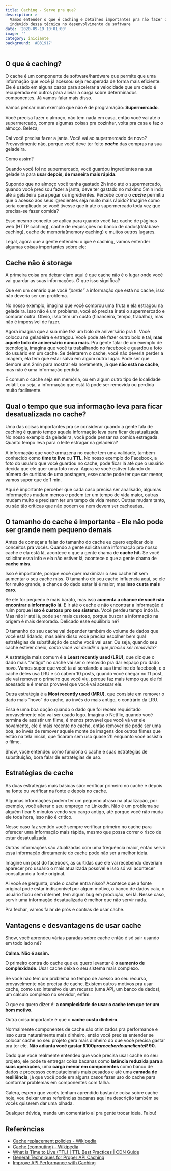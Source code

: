 ```yaml
---
title: Caching - Serve pra que?
description: >-
  Vamos entender o que é caching e detalhes importantes pra não fazer o uso
  indevido dessa técnica no desenvolvimento de software
date: '2020-09-19 10:01:00'
image: ''
category: iniciante
background: '#B31917'
---
```

## O que é caching?

O cache é um componente de software/hardware que permite que uma informação que você já acessou seja recuperada de forma mais eficiente. Ele é usado em alguns casos para acelerar a velocidade que um dado é recuperado em outros para aliviar a carga sobre determinados componentes. Já vamos falar mais disso.

Vamos pensar num exemplo que não é de programação: **Supermercado**.

Você precisa fazer o almoço, não tem nada em casa, então você vai até o supermercado, compra algumas coisas pra cozinhar, volta pra casa e faz o almoço. Beleza;

Dai você precisa fazer a janta. Você vai ao supermercado de novo? Provavelmente não, porque você deve ter feito **_cache_** das compras na sua geladeira. 

Como assim? 

Quando você foi no supermercado, você guardou ingredientes na sua geladeira para **usar depois, de maneira mais rápida**.

Supondo que no almoço você tenha gastado 2h indo até o supermercado, quando você precisou fazer a janta, deve ter gastado no máximo 5min indo até a geladeira para pegar os ingredientes. Percebe como o **_cache_** permitiu que o acesso aos seus igredientes seja muito mais rápido? Imagine como seria complicado se você tivesse que ir até o supermercado toda vez que precisa-se fazer comida?

Esse mesmo conceito se aplica para quando você faz cache de páginas web (HTTP caching), cache de requisições no banco de dados(database caching), cache de memória(memory caching) e muitos outros lugares. 

Legal, agora que a gente entendeu o que é caching, vamos entender algumas coisas importantes sobre ele:

## Cache não é storage

A primeira coisa pra deixar claro aqui é que cache não é o lugar onde você vai guardar as suas informações. O que isso significa?  

Que em um cenário que você _“perde”_ a informação que está no cache, isso não deveria ser um problema. 

No nosso exemplo, imagina que você comprou uma fruta e ela estragou na geladeira. Isso não é um problema, você só precisa ir até o supermercado e comprar outra. Obvio, isso tem um custo (financeiro, tempo, trabalho), mas não é impossível de fazer.

Agora imagina que a sua mãe fez um bolo de aniversário pra ti. Você colocou na geladeira e estragou. Você pode até fazer outro bolo e tal, **mas aquele bolo de aniversário nunca mais**. Pra gente falar de um exemplo de tecnologia, imagina que você ta trabalhando no facebook e guardou a foto do usuário em um cache. Se deletarem o cache, você não deveria perder a imagem, ela tem que estar salva em algum outro lugar. Pode ser que demore uns 2min para mostrar ela novamente, já que **não está no cache**, mas não é uma informação perdida. 

É comum o cache seja em memória, ou em algum outro tipo de localidade volátil, ou seja, a informação que está lá pode ser removida ou perdida muito facilmente.

## Qual o tempo que sua informação leva para ficar desatualizada no cache?

Uma das coisas importantes pra se considerar quando a gente fala de caching é quanto tempo aquela informação leva para ficar desatualizada. No nosso exemplo da geladeira, você pode pensar na comida estragada. Quanto tempo leva para o leite estragar na geladeira?

A informação que você armazena no cache tem uma validade, também conhecido como **time to live** ou **TTL**. No nosso exemplo do Facebook, a foto do usuário que você guardou no cache, pode ficar lá até que o usuário decida que ele quer uma foto nova. Agora se você estiver falando do número de curtidas de uma postagem, esse cache pode ter que ser menor, vamos supor que de 1 min. 

Aqui é importante perceber que cada caso precisa ser analisado, algumas informações mudam menos e podem ter um tempo de vida maior, outras mudam muito e precisam ter um tempo de vida menor. Outras mudam tanto, ou são tão criticas que não podem ou nem devem ser cacheadas.

## O tamanho do cache é importante - Ele não pode ser grande nem pequeno demais

Antes de começar a falar do tamanho do cache eu quero explicar dois conceitos pra vocês. Quando a gente solicita uma informação pro nosso cache e ela está lá, acontece o que a gente chama de **cache hit.** Se você solicitar essa info e ela não estiver lá, acontece o que a gente chama de **cache miss.** 

Isso é importante, porque você quer maximizar o seu cache hit sem aumentar o seu cache miss. O tamanho do seu cache influencia aqui, se ele for muito grande, a chance do dado estar lá é maior, mas **isso custa mais caro**. 

Se ele for pequeno é mais barato, mas isso **aumenta a chance de você não encontrar a informação lá**. E ir até o cache e não encontrar a informação é ruim porque **isso é custoso pro seu sistema**. Você perdeu tempo indo lá. Mas não ir até lá, pode ser mais custoso, porque buscar a informação na origem é mais demorado. Delicado esse equilibrio né?

O tamanho do seu cache vai depender também do volume de dados que você está lidando, mas além disso você precisa escolher bem qual estratégias de substituição de cache você vai usar. Ou seja, quando seu cache estiver cheio, _como você vai decidir o que precisa ser removido?_

A estratégia mais comum é a **Least recently used (LRU)**, que diz que o dado mais “antigo” no cache vai ser o removido pra dar espaço pro dado novo. Vamos supor que você ta ai scrolando a sua timeline do facebook, e o cache deles usa LRU e só cabem 10 posts, quando você chegar no 11 post, ele vai remover o primeiro que você viu, porque faz mais tempo que ele foi acessado e é menos provavel que você vai acessar ele. 

Outra estratégia é a **Most recently used (MRU)**, que consiste em remover o dado mais “novo” do cache, ao invés do mais antigo, o contrário da LRU.

Essa é uma boa opção quando o dado que foi recem requisitado provavelmente não vai ser usado logo. Imagina o Netflix, quando você termina de assistir um filme, é menos provavel que você vá ver ele novamente, ele é mais recente no cache, então remover ele pode ser uma boa, ao invés de remover aquele monte de imagens dos outros filmes que estão na tela inicial, que ficaram sem uso quase 2h enquanto você assistia o filme.

Show, você entendeu como funciona o cache e suas estratégias de substituição, bora falar de estratégias de uso.

## Estratégias de cache

As duas estratégias mais básicas são: verificar primeiro no cache e depois na fonte ou verificar na fonte e depois no cache.

Algumas informações podem ter um pequeno atraso na atualização, por exemplo, você alterar o seu emprego no Linkedin. Não é um problema se alguém ficar 5 minutos vendo seu cargo antigo, até porque você não muda ele toda hora, isso não é critico. 

Nesse caso faz sentido você sempre verificar primeiro no cache para oferecer uma informação mais rápida, mesmo que possa correr o risco de estar desatualizada. 

Outras informações são atualizadas com uma frequência maior, então servir essa informação diretamente do cache pode não ser a melhor ideia. 

Imagine um post do facebook, as curtidas que ele vai recebendo deveriam aparecer pro usuário o mais atualizada possível e isso só vai acontecer consultando a fonte original. 

Ai você se pergunta, onde o cache entra nisso? Acontece que a fonte original pode estar indisponível por algum motivo, o banco de dados caiu, o usuário ficou sem internet, tem algum bug em produção, sei lá. Nesse caso, servir uma informação desatualizada é melhor que não servir nada.

Pra fechar, vamos falar de prós e contras de usar cache.

## Vantagens e desvantagens de usar cache

Show, você aprendeu várias paradas sobre cache então é só sair usando em todo lado né?

<ImagePoster caption="Moça negra com pano amarrado na cabeça falando pare em inglês" src="/assets/img/stop.gif" />

**Calma. Não é assim.** 

O primeiro contra do cache que eu quero levantar é **o aumento de complexidade**. Usar cache deixa o seu sistema mais complexo. 

Se você não tem um problema no tempo de acesso ao seu recurso, provavelmente não precisa de cache. Existem outros motivos pra usar cache, como uso intensivo de um recurso (uma API, um banco de dados), um calculo complexo no servidor, enfim. 

O que eu quero dizer é: **a complexidade de usar o cache tem que ter um bom motivo.**

 Outra coisa importante é que o **cache custa dinheiro**. 

Normalmente componentes de cache são otimizados pra performance e isso custa naturalmente mais dinheiro, então você precisa entender se colocar cache no seu projeto gera mais dinheiro do que você precisa gastar pra ter ele. **Não adianta você gastar R$100 pra receber de um cliente R$ 90.**

Dado que você realmente entendeu que você precisa usar cache no seu projeto, ele pode te entregar coisa bacanas como **latência reduzida para a suas operações**, uma **carga menor em componentes** como banco de dados e processos computacionais mais pesados e até uma **camada de resiliência**, já que você pode em alguns casos fazer uso do cache para contornar problemas em componentes com falha.

Galera, espero que vocês tenham aprendido bastante coisa sobre cache hoje, vou deixar umas referências bacanas aqui na descrição também se vocês quiserem dar uma olhada.

Qualquer dúvida, manda um comentário ai pra gente trocar ideia. Falou!

<Signature></Signature>

## Referências

* [Cache replacement policies - Wikipedia](https://en.wikipedia.org/wiki/Cache_replacement_policies)
* [Cache (computing) - Wikipedia](https://en.wikipedia.org/wiki/Cache_(computing))
* [What is Time to Live (TTL) | TTL Best Practices | CDN Guide](https://www.imperva.com/learn/performance/time-to-live-ttl/)
* [General Techniques for Proper API Caching](https://nordicapis.com/general-techniques-for-proper-api-caching/)
* [Improve API Performance with Caching](https://developer.akamai.com/blog/2018/05/31/improve-api-performance-caching)
